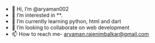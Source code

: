 - 👋 Hi, I’m @aryaman002
- 👀 I’m interested in **.
- 🌱 I’m currently learning python, html and dart
- 💞️ I’m looking to collaborate on web development
- 📫 How to reach me- aryaman.rajenimbalkar@gmail.com

<!---
aryaman002/aryaman002 is a ✨ special ✨ repository because its `README.md` (this file) appears on your GitHub profile.
You can click the Preview link to take a look at your changes.
--->
